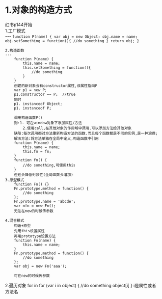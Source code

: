 1.对象的构造方式
===
红书p144开始  
    1.工厂模式  
    ---
        ```
        function P(name) {
            var obj = new Object;
            obj.name = name;
            obj.setSomething = function(){
                //do something
            }
            return obj;
        }
        ```
        
    2.构造函数
    ---
        function P(name) {
            this.name = name;
            this.setSomething = function(){
                //do something
            }
        }
        创建的新对象会有constructor属性,该属性指向P
        var p1 = new P;
        p1.constructor == P;  //true
        同时
        p1. instanceof Object;
        p1. instanceof P;
        
        调用构造函数P()
        则:1. 可在window对象下添加属性/方法
            2.使用call,在其他对象的作用域中调用,可以添加方法给其他对象
        缺陷:每次调用都对方法重新构造方法的函数.而且每个函数都是不同的实例,是一种浪费;
        解决方法:将方法单独在全局中定义,构造函数中引用
        function P(name) {
            this.name = name;
            this.fn = fn;
        }
        function fn() {
            //do something,可使用this
        }
        但也会降低封装性(全局函数会增加)
    3.原型模式
        function Fn() {}
        Fn.prototype.method = function() {
            //do something
        };
        Fn.prototype.name = 'abcde';
        var nfn = new Fn();
        无法在new的时候传参数
        
    4.混合模式
        构造+原型
        先用this设置属性
        再用prototype设置方法
        function Fn(name) {
            this.name = name;
        }
        Fn.prototype.method = function() {
            //do something
        };
        var obj = new Fn('aaa');
        
        可在new的时候传参数

2.遍历对象
for in
for (var i in object) {
    //do something
    object[i]
}
i是属性或者方法名
